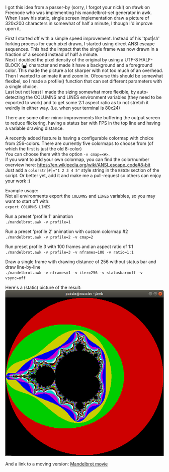 
I got this idea from a passer-by (sorry, I forgot your nick!) on #awk on Freenode who was implementing his mandelbrot-set generator in awk.  
When I saw his static, single screen implementation draw a picture of 320x200 characters in somewhat of half a minute, I though I'd improve upon it.

First I started off with a simple speed improvement. Instead of his 'tput|sh' forking process for each pixel drawn, I started using direct ANSI escape sequences. This had the impact that the single frame was now drawn in a fraction of a second instead of half a minute.  
Next I doubled the pixel density of the original by using a UTF-8 HALF-BLOCK (▄) character and made it have a background and a foreground color. This made the picture a lot sharper with not too much of an overhead.  
Then I wanted to animate it and zoom in. Ofcourse this should be somewhat flexibel, so I made a profile() function that can set different parameters with a single choice.  
Last but not least I made the sizing somewhat more flexible, by auto-detecting the COLUMNS and LINES environment variables (they need to be exported to work) and to get some 2:1 aspect ratio as to not stretch it weirdly in either way. (i.e. when your terminal is 80x24)

There are some other minor improvements like buffering the output screen to reduce flickering, having a status bar with FPS in the top line and having a variable drawing distance.

A recently added feature is having a configurable colormap with choice from 256-colors. There are currently five colormaps to choose from (of which the first is just the old 8-color)  
You can choose them with the option `-v cmap=<#>`.  
If you want to add your own colormap, you can find the color/number overview here: https://en.wikipedia.org/wiki/ANSI_escape_code#8-bit  
Just add a `colorstr[#]="1 2 3 4 5"` style string in the `BEGIN` section of the script. Or better yet, add it and make me a pull-request so others can enjoy your work :)


Example usage:  
Not all environments export the `COLUMNS` and `LINES` variables, so you may want to start off with:  
`export COLUMNS LINES`

Run a preset 'profile 1' animation  
`./mandelbrot.awk -v profile=1`

Run a preset 'profile 2' animation with custom colormap #2
`./mandelbrot.awk -v profile=2 -v cmap=2`

Run preset profile 3 with 100 frames and an aspect ratio of 1:1  
`./mandelbrot.awk -v profile=3 -v nframes=100 -v ratio=1:1`

Draw a single frame with drawing distance of 256 without status bar and draw line-by-line  
`./mandelbrot.awk -v nframes=1 -v iter=256 -v statusbar=off -v vsync=off`

Here's a (static) picture of the result:
![Mandelbrot image](/mandelbrot.png)

And a link to a moving version: [Mandelbrot movie](https://www.youtube.com/watch?v=yvru2ZmiAxM)

